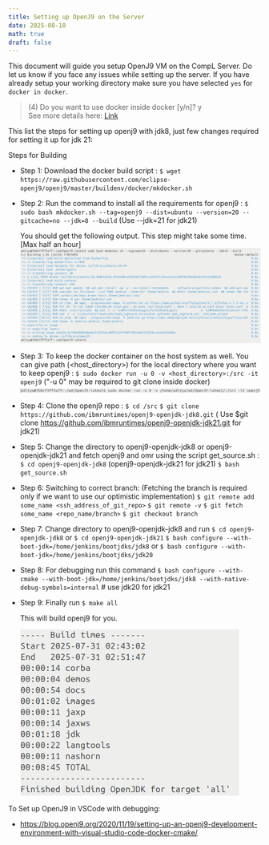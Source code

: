 ```yaml
---
title: Setting up OpenJ9 on the Server
date: 2025-08-10
math: true
draft: false
---
```


This document will guide you setup OpenJ9 VM on the CompL Server. Do let us know if you face any issues while setting up the server.
If you have already setup your working directory make sure you have selected `yes` for `docker in docker`.
> (4) Do you want to use docker inside docker [y/n]? y   
 See more details here: [Link](https://meetesh06.github.io/blog/CompL+IITB++Part+4++++Setting+up+Docker+Workspace/)

This list the steps for setting up openj9 with jdk8, just few changes required for setting it up for jdk 21:

Steps for Building

* Step 1: Download the docker build script :
`$ wget https://raw.githubusercontent.com/eclipse-openj9/openj9/master/buildenv/docker/mkdocker.sh`

* Step 2: Run the command to install all the requirements for openj9 :
`$ sudo bash mkdocker.sh --tag=openj9 --dist=ubuntu --version=20 --gitcache=no --jdk=8 --build`   (Use --jdk=21  for jdk21)

	You should get the following output. This step might take some time. [Max half an hour]
![](setup_openj9_20250811110429579.png)

* Step 3: To keep the docker container on the host system as well. You can give path (<host_directory>) for the local directory where you want to keep openj9 :
`$ sudo docker run -u 0 -v <host_directory>:/src -it openj9` ("-u 0" may be required to git clone inside docker)
![](setup_openj9_20250811110632448.png)

* Step 4: Clone the openj9 repo :
`$ cd /src`
`$ git clone https://github.com/ibmruntimes/openj9-openjdk-jdk8.git`  ( Use  $git clone https://github.com/ibmruntimes/openj9-openjdk-jdk21.git for jdk21)

* Step 5: Change the directory to openj9-openjdk-jdk8 or openj9-openjdk-jdk21 and fetch openj9 and omr using the script get_source.sh :
`$ cd openj9-openjdk-jdk8` (openj9-openjdk-jdk21 for jdk21)
`$ bash get_source.sh`

* Step 6: Switching to correct branch: (Fetching the branch is required only if we want to use our optimistic implementation)
`$ git remote add some_name <ssh_address_of_git_repo>`
`$ git remote -v`
`$ git fetch some_name <repo_name/branch>`
`$ git checkout branch`

* Step 7: Change directory to openj9-openjdk-jdk8 and run
`$ cd openj9-openjdk-jdk8`  or  `$ cd openj9-openjdk-jdk21`
`$ bash configure --with-boot-jdk=/home/jenkins/bootjdks/jdk8`  or `$ bash configure --with-boot-jdk=/home/jenkins/bootjdks/jdk20`

* Step 8: For debugging run this command
`$ bash configure --with-cmake --with-boot-jdk=/home/jenkins/bootjdks/jdk8 --with-native-debug-symbols=internal`  # use jdk20 for jdk21

* Step 9: Finally run
`$ make all`

	This will build openj9 for you.

	![](setup_openj9_20250811110736291.png)

To Set up OpenJ9 in VSCode with debugging: 

* https://blog.openj9.org/2020/11/19/setting-up-an-openj9-development-environment-with-visual-studio-code-docker-cmake/

